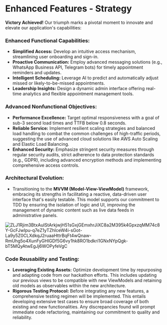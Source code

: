 # Enhanced Features - Strategy

**Victory Achieved!** Our triumph marks a pivotal moment to innovate and elevate our application's capabilities:

### Enhanced Functional Capabilities:

- **Simplified Access:** Develop an intuitive access mechanism, streamlining user onboarding and sign-in.
- **Proactive Communication:** Employ advanced messaging solutions (e.g., WhatsApp Business API, Telegram bots) for timely appointment reminders and updates.
- **Intelligent Scheduling:** Leverage AI to predict and automatically adjust missed or likely-to-be-missed appointments.
- **Leadership Insights:** Design a dynamic admin interface offering real-time analytics and flexible appointment management tools.

### Advanced Nonfunctional Objectives:

- **Performance Excellence:** Target optimal responsiveness with a goal of sub-3 second load times and TTFB below 0.8 seconds.
- **Reliable Service:** Implement resilient scaling strategies and balanced load handling to combat the common challenges of high-traffic periods, suggesting the use of advanced cloud solutions like AWS Auto Scaling and Elastic Load Balancing.
- **Enhanced Security:** Emphasize stringent security measures through regular security audits, strict adherence to data protection standards (e.g., GDPR), including advanced encryption methods and implementing comprehensive access controls.

### Architectural Evolution:

- Transitioning to the **MVVM (Model-View-ViewModel)** framework, embracing its strengths in facilitating a reactive, data-driven user interface that's easily testable. This model supports our commitment to TDD by ensuring the isolation of logic and UI, improving the management of dynamic content such as live data feeds in administrative panels.
  
![ZLJ1Rjim3BtxAuIStArkjwjH51sGxjGEmxhrJiXC8a2M395k4GpxzqMM74c8Y-GcFJwIpu-q7eZ1yTZhIceW4i-sGot-La9y5Z0CLXdkqJ2ruaaHttrBqFt4wQnaw-RmUhg5o4XunFyGHlGDf5G6vy1hk8RO1bdkri1GNxNYpQgk-bT5MQyAtwEgJj6WOPyfeVgC](https://github.com/firassaada/Software-Architecture-Labs/assets/93882105/097828f4-dd96-4e76-9845-a3a283db2e9b)


### Code Reusability and Testing:

- **Leveraging Existing Assets:** Optimize development time by repurposing and adapting code from our hackathon efforts. This includes updating our previous views to be compatible with new ViewModels and retaining old models as observables within the new architecture.
- **Rigorous Testing Protocol:** Before integrating any new features, a comprehensive testing regimen will be implemented. This entails developing extensive test cases to ensure broad coverage of both existing and new functionalities. Any discrepancies found will prompt immediate code refactoring, maintaining our commitment to quality and reliability.
